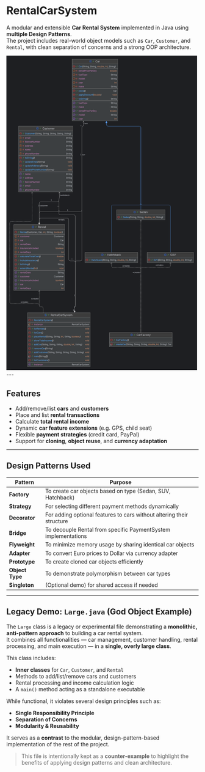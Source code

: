# RentalCarSystem

A modular and extensible **Car Rental System** implemented in Java using **multiple Design Patterns**.  
The project includes real-world object models such as `Car`, `Customer`, and `Rental`, with clean separation of concerns and a strong OOP architecture.

<img src="RentalCarSystem.png" alt="Class Diagram" width="500"/>
---

## Features

- Add/remove/list **cars** and **customers**
- Place and list **rental transactions**
- Calculate **total rental income**
- Dynamic **car feature extensions** (e.g. GPS, child seat)
- Flexible **payment strategies** (credit card, PayPal)
- Support for **cloning**, **object reuse**, and **currency adaptation**

---

## Design Patterns Used

| Pattern        | Purpose |
|----------------|---------|
| **Factory**    | To create car objects based on type (Sedan, SUV, Hatchback) |
| **Strategy**   | For selecting different payment methods dynamically |
| **Decorator**  | For adding optional features to cars without altering their structure |
| **Bridge**     | To decouple Rental from specific PaymentSystem implementations |
| **Flyweight**  | To minimize memory usage by sharing identical car objects |
| **Adapter**    | To convert Euro prices to Dollar via currency adapter |
| **Prototype**  | To create cloned car objects efficiently |
| **Object Type**| To demonstrate polymorphism between car types |
| **Singleton**  | (Optional demo) for shared access if needed |

---

## Legacy Demo: `Large.java` (God Object Example)

The `Large` class is a legacy or experimental file demonstrating a **monolithic, anti-pattern approach** to building a car rental system.  
It combines all functionalities — car management, customer handling, rental processing, and main execution — in a **single, overly large class**.

This class includes:
- **Inner classes** for `Car`, `Customer`, and `Rental`
- Methods to add/list/remove cars and customers
- Rental processing and income calculation logic
- A `main()` method acting as a standalone executable

While functional, it violates several design principles such as:
- **Single Responsibility Principle**
- **Separation of Concerns**
- **Modularity & Reusability**

It serves as a **contrast** to the modular, design-pattern-based implementation of the rest of the project.

> This file is intentionally kept as a **counter-example** to highlight the benefits of applying design patterns and clean architecture.
